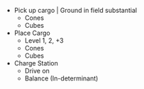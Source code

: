 - Pick up cargo | Ground in field substantial
	- Cones
	- Cubes
- Place Cargo
	- Level 1, 2, +3
	- Cones
	- Cubes
- Charge Station
	- Drive on
	- Balance (In-determinant)